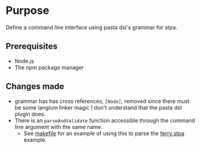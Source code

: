 # Purpose 
Define a command line interface using pasta dsl's grammar for stpa.

## Prerequisites
- Node.js
- The npm package manager

## Changes made
- grammar has has cross references, `[Node]`, removed since there must be some langium linker magic I don't understand that the pasta dsl plugin does.
- There is an `parseAndValidate` function accessible through the command line argument with the same name.
  - See [makefile](./makefile) for an example of using this to parse the [ferry.stpa](examples/ferry.stpa) example.
